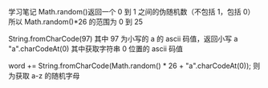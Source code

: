 学习笔记
Math.random()返回一个 0 到 1 之间的伪随机数（不包括 1，包括 0）
所以 Math.random()\*26 的范围为 0 到 25

String.fromCharCode(97) 其中 97 为小写的 a 的 ascii 码值，返回小写 a
"a".charCodeAt(0) 其中获取字符串 0 位置的 ascii 码值

word += String.fromCharCode(Math.random() \* 26 + "a".charCodeAt(0));
则为获取 a-z 的随机字母
